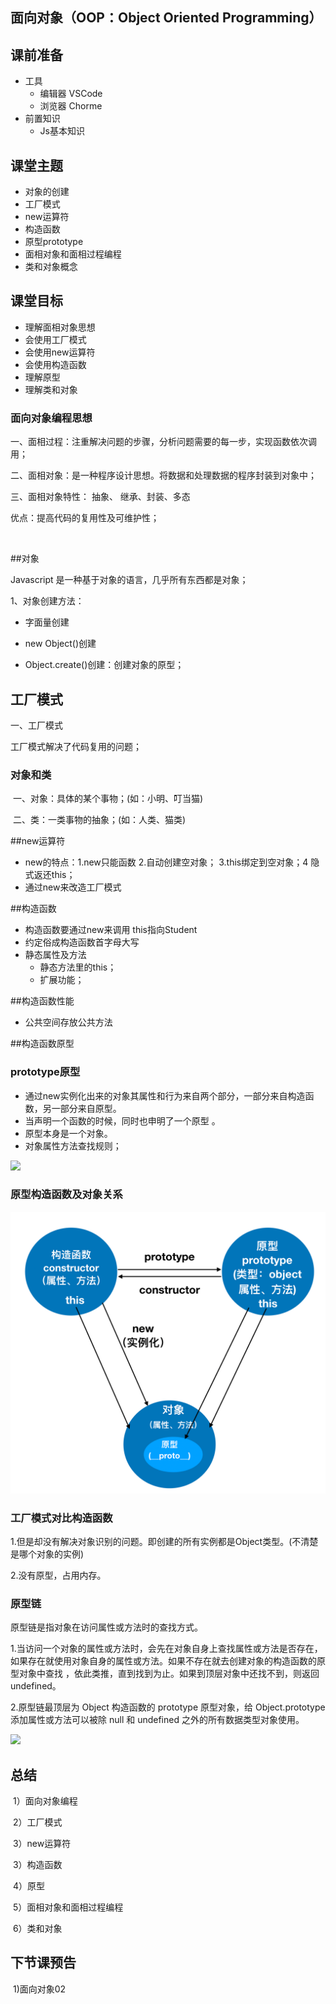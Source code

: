 ##	面向对象（OOP：Object Oriented Programming）



## 课前准备

- 工具
  - 编辑器 VSCode
  - 浏览器 Chorme
- 前置知识
  - Js基本知识

## 课堂主题

- 对象的创建
- 工厂模式
- new运算符
- 构造函数
- 原型prototype
- 面相对象和面相过程编程
- 类和对象概念

## 课堂目标

- 理解面相对象思想
- 会使用工厂模式
- 会使用new运算符
- 会使用构造函数
- 理解原型
- 理解类和对象

  

### 面向对象编程思想

 一、面相过程：注重解决问题的步骤，分析问题需要的每一步，实现函数依次调用；

 二、面相对象：是一种程序设计思想。将数据和处理数据的程序封装到对象中；

 三、面相对象特性： 抽象、 继承、封装、多态

优点：提高代码的复用性及可维护性；

​	

##对象

Javascript 是一种基于对象的语言，几乎所有东西都是对象；

1、对象创建方法：

- 字面量创建

- new Object()创建

- Object.create()创建：创建对象的原型；

  

## 工厂模式

一、工厂模式

工厂模式解决了代码复用的问题；

### 对象和类

​	一、对象：具体的某个事物；(如：小明、叮当猫)

​	二、类：一类事物的抽象；(如：人类、猫类)



##new运算符

- new的特点：1.new只能函数 2.自动创建空对象； 3.this绑定到空对象；4 隐式返还this；
- 通过new来改造工厂模式

##构造函数

- 构造函数要通过new来调用 this指向Student
- 约定俗成构造函数首字母大写
- 静态属性及方法
  - 静态方法里的this；
  - 扩展功能；

##构造函数性能

- 公共空间存放公共方法

##构造函数原型

### prototype原型

- 通过new实例化出来的对象其属性和行为来自两个部分，一部分来自构造函数，另一部分来自原型。
- 当声明一个函数的时候，同时也申明了一个原型 。
- 原型本身是一个对象。
- 对象属性方法查找规则；

<img src="/Users/yuweihai/Desktop/%E6%A1%8C%E9%9D%A2/%E5%BC%80%E8%AF%BE%E5%90%A7/%E7%BB%86%E5%8C%96%E8%BF%87%E8%AF%BE/%E9%9D%A2%E7%9B%B8%E5%AF%B9%E8%B1%A101/%E8%AF%BE%E4%BB%B6/%E8%AF%BE%E4%BB%B6%E4%BA%8C/assets/prototypeimg.png" />







### 原型构造函数及对象关系

<img src='./assets/三者关系.png' />



### 



### 工厂模式对比构造函数

1.但是却没有解决对象识别的问题。即创建的所有实例都是Object类型。(不清楚是哪个对象的实例)

2.没有原型，占用内存。





### 原型链

原型链是指对象在访问属性或方法时的查找方式。

1.当访问一个对象的属性或方法时，会先在对象自身上查找属性或方法是否存在，如果存在就使用对象自身的属性或方法。如果不存在就去创建对象的构造函数的原型对象中查找 ，依此类推，直到找到为止。如果到顶层对象中还找不到，则返回 undefined。

2.原型链最顶层为 Object 构造函数的 prototype 原型对象，给 Object.prototype 添加属性或方法可以被除  null 和 undefined 之外的所有数据类型对象使用。

<img src="/Users/yuweihai/Desktop/桌面/开课吧/细化过课/面相对象01/课件/课件二/assets/原型链.png" style="height:600px" />



## 总结

​    1）面向对象编程

​	2）工厂模式

​	3）new运算符

​	3）构造函数

​	4）原型

​	5）面相对象和面相过程编程

​	6）类和对象





## 下节课预告

​	1)面向对象02





